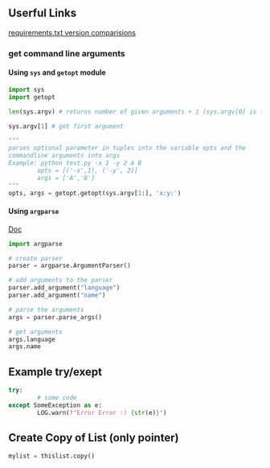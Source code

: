## Userful Links
[requirements.txt version comparisions](https://packaging.python.org/en/latest/specifications/version-specifiers/#id5)

### get command line arguments

#### Using `sys` and `getopt` module
```Python
import sys
import getopt

len(sys.argv) # returns number of given arguments + 1 (sys.argv[0] is the script name)

sys.argv[1] # get first argument

"""
parses optional parameter in tuples into the variable opts and the
commandline arguments into args
Example: python test.py -x 1 -y 2 A B
        opts = [('-x',1), ('-y', 2)]
        args = ['A','B']
"""
opts, args = getopt.getopt(sys.argv[1:], 'x:y:')
```
#### Using `argparse`
[Doc](https://docs.python.org/3.7/library/argparse.html)
```Python
import argparse

# create parser
parser = argparse.ArgumentParser()

# add arguments to the parser
parser.add_argument("language")
parser.add_argument("name")

# parse the arguments
args = parser.parse_args()

# get arguments
args.language
args.name

```

## Example try/exept

```Python
try:
        # some code
except SomeException as e:
        LOG.warn(f"Error Error :) {str(e)}")
```

## Create Copy of List (only pointer)

```Python
mylist = thislist.copy()
```